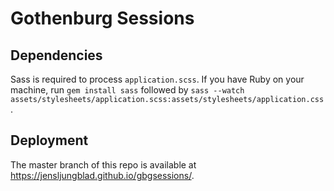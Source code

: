 # Gothenburg Sessions

## Dependencies

Sass is required to process `application.scss`. If you have Ruby on your machine, run `gem install sass` followed by `sass --watch assets/stylesheets/application.scss:assets/stylesheets/application.css`.

## Deployment

The master branch of this repo is available at https://jensljungblad.github.io/gbgsessions/.
